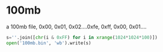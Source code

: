 # 100mb
a 100mb file, 0x00, 0x01, 0x02....0xfe, 0xff, 0x00, 0x01....

```python
s=''.join([chr(i & 0xFF) for i in xrange(1024*1024*100)])
open('100mb.bin', 'wb').write(s)
```
